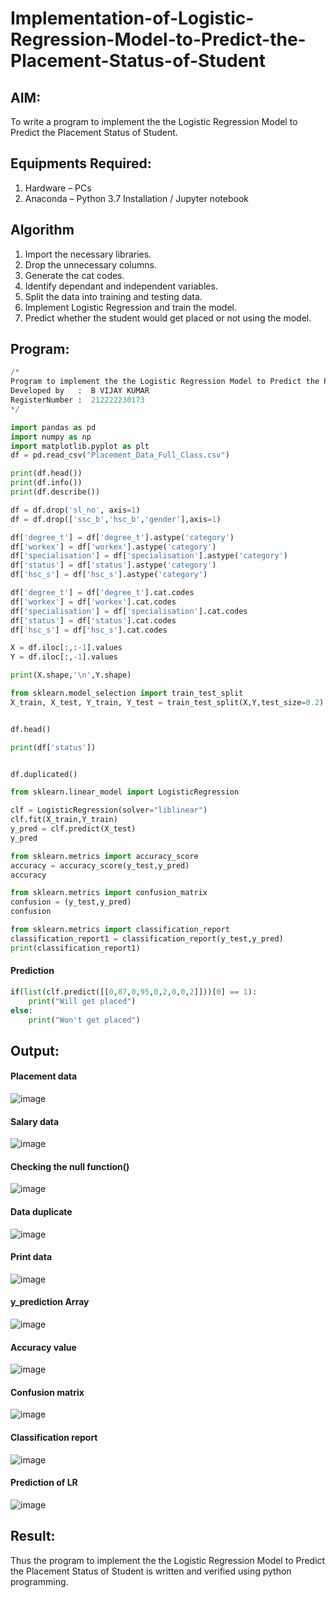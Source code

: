# Implementation-of-Logistic-Regression-Model-to-Predict-the-Placement-Status-of-Student

## AIM:
To write a program to implement the the Logistic Regression Model to Predict the Placement Status of Student.

## Equipments Required:
1. Hardware – PCs
2. Anaconda – Python 3.7 Installation / Jupyter notebook

## Algorithm
1. Import the necessary libraries.
2. Drop the unnecessary columns.
3. Generate the cat codes.
4. Identify dependant and independent variables.
5. Split the data into training and testing data.
6. Implement Logistic Regression and train the model.
7. Predict whether the student would get placed or not using the model.

## Program:
```python
/*
Program to implement the the Logistic Regression Model to Predict the Placement Status of Student.
Developed by   :  B VIJAY KUMAR
RegisterNumber :  212222230173
*/
```
```python
import pandas as pd
import numpy as np
import matplotlib.pyplot as plt
df = pd.read_csv("Placement_Data_Full_Class.csv")

print(df.head())
print(df.info())
print(df.describe())

df = df.drop('sl_no', axis=1)
df = df.drop(['ssc_b','hsc_b','gender'],axis=1)

df['degree_t'] = df['degree_t'].astype('category')
df['workex'] = df['workex'].astype('category')
df['specialisation'] = df['specialisation'].astype('category')
df['status'] = df['status'].astype('category')
df['hsc_s'] = df['hsc_s'].astype('category')

df['degree_t'] = df['degree_t'].cat.codes
df['workex'] = df['workex'].cat.codes
df['specialisation'] = df['specialisation'].cat.codes
df['status'] = df['status'].cat.codes
df['hsc_s'] = df['hsc_s'].cat.codes

X = df.iloc[:,:-1].values
Y = df.iloc[:,-1].values

print(X.shape,'\n',Y.shape)

from sklearn.model_selection import train_test_split
X_train, X_test, Y_train, Y_test = train_test_split(X,Y,test_size=0.2)


df.head()

print(df['status'])


df.duplicated()

from sklearn.linear_model import LogisticRegression

clf = LogisticRegression(solver="liblinear")
clf.fit(X_train,Y_train)
y_pred = clf.predict(X_test)
y_pred

from sklearn.metrics import accuracy_score
accuracy = accuracy_score(y_test,y_pred)
accuracy

from sklearn.metrics import confusion_matrix
confusion = (y_test,y_pred)
confusion

from sklearn.metrics import classification_report
classification_report1 = classification_report(y_test,y_pred)
print(classification_report1)
```
#### Prediction
```python
if(list(clf.predict([[0,87,0,95,0,2,0,0,2]]))[0] == 1):
    print("Will get placed")
else:
    print("Won't get placed")
```
## Output:
#### Placement data
![image](https://github.com/VIJAYKUMAR22007124/Implementation-of-Logistic-Regression-Model-to-Predict-the-Placement-Status-of-Student/assets/119657657/13e39808-1ad2-4b2e-8388-67ecce12e5f5)
#### Salary data
![image](https://github.com/VIJAYKUMAR22007124/Implementation-of-Logistic-Regression-Model-to-Predict-the-Placement-Status-of-Student/assets/119657657/811e32b3-793e-4389-9c36-a7835ec7beeb)<br>
#### Checking the null function()
![image](https://github.com/VIJAYKUMAR22007124/Implementation-of-Logistic-Regression-Model-to-Predict-the-Placement-Status-of-Student/assets/119657657/f97c28ca-9d13-473a-abd6-a60f79624f8a)
#### Data duplicate
![image](https://github.com/VIJAYKUMAR22007124/Implementation-of-Logistic-Regression-Model-to-Predict-the-Placement-Status-of-Student/assets/119657657/0bb65667-ff40-4650-859e-f229918fbac0)
#### Print data
![image](https://github.com/VIJAYKUMAR22007124/Implementation-of-Logistic-Regression-Model-to-Predict-the-Placement-Status-of-Student/assets/119657657/1ec1b5b1-f9c0-48cc-92da-efb3af80f3ed)
#### y_prediction Array
![image](https://github.com/VIJAYKUMAR22007124/Implementation-of-Logistic-Regression-Model-to-Predict-the-Placement-Status-of-Student/assets/119657657/b53c6054-da1c-414a-ab79-88e4ea943faf)
#### Accuracy value
![image](https://github.com/VIJAYKUMAR22007124/Implementation-of-Logistic-Regression-Model-to-Predict-the-Placement-Status-of-Student/assets/119657657/23b1141d-c59a-4fa9-b3f4-3d15f3ebfca3)
#### Confusion matrix
![image](https://github.com/VIJAYKUMAR22007124/Implementation-of-Logistic-Regression-Model-to-Predict-the-Placement-Status-of-Student/assets/119657657/8bb8d630-1027-4cf6-84ef-88259355bf3a)
#### Classification report
![image](https://github.com/VIJAYKUMAR22007124/Implementation-of-Logistic-Regression-Model-to-Predict-the-Placement-Status-of-Student/assets/119657657/7da03bd4-021f-4336-aa7f-32827f0306e2)
#### Prediction of LR
![image](https://github.com/VIJAYKUMAR22007124/Implementation-of-Logistic-Regression-Model-to-Predict-the-Placement-Status-of-Student/assets/119657657/8bbd57f7-b7a8-49ab-9283-455268ae4c70)
## Result:
Thus the program to implement the the Logistic Regression Model to Predict the Placement Status of Student is written and verified using python programming.
